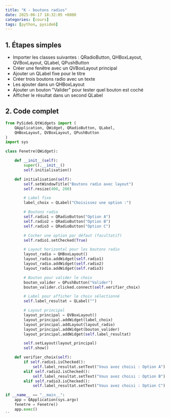 ```yaml
---
title: "K - boutons radios"
date: 2025-06-17 18:32:05 +0800
categories: [cours]
tags: [python, pyside6]
---
```

## 1. Étapes simples

- Importer les classes suivantes : QRadioButton, QHBoxLayout, QVBoxLayout, QLabel, QPushButton
- Créer une fenêtre avec un QVBoxLayout principal
- Ajouter un QLabel fixe pour le titre
- Créer trois boutons radio avec un texte
- Les ajouter dans un QHBoxLayout
- Ajouter un bouton "Valider" pour tester quel bouton est coché
- Afficher le résultat dans un second QLabel

## 2. Code complet

```python
from PySide6.QtWidgets import (
    QApplication, QWidget, QRadioButton, QLabel,
    QHBoxLayout, QVBoxLayout, QPushButton
)
import sys

class Fenetre(QWidget):

    def __init__(self):
        super().__init__()
        self.initialisation()

    def initialisation(self):
        self.setWindowTitle("Boutons radio avec layout")
        self.resize(400, 200)

        # Label fixe
        label_choix = QLabel("Choisissez une option :")

        # Boutons radio
        self.radio1 = QRadioButton("Option A")
        self.radio2 = QRadioButton("Option B")
        self.radio3 = QRadioButton("Option C")

        # Cocher une option par défaut (facultatif)
        self.radio1.setChecked(True)

        # Layout horizontal pour les boutons radio
        layout_radio = QHBoxLayout()
        layout_radio.addWidget(self.radio1)
        layout_radio.addWidget(self.radio2)
        layout_radio.addWidget(self.radio3)

        # Bouton pour valider le choix
        bouton_valider = QPushButton("Valider")
        bouton_valider.clicked.connect(self.verifier_choix)

        # Label pour afficher le choix sélectionné
        self.label_resultat = QLabel("")

        # Layout principal
        layout_principal = QVBoxLayout()
        layout_principal.addWidget(label_choix)
        layout_principal.addLayout(layout_radio)
        layout_principal.addWidget(bouton_valider)
        layout_principal.addWidget(self.label_resultat)

        self.setLayout(layout_principal)
        self.show()

    def verifier_choix(self):
        if self.radio1.isChecked():
            self.label_resultat.setText("Vous avez choisi : Option A")
        elif self.radio2.isChecked():
            self.label_resultat.setText("Vous avez choisi : Option B")
        elif self.radio3.isChecked():
            self.label_resultat.setText("Vous avez choisi : Option C")

if __name__ == "__main__":
    app = QApplication(sys.argv)
    fenetre = Fenetre()
    app.exec()
``
